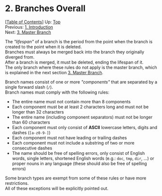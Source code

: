 # 2. Branches Overall #

\[[Table of Contents](index.md#table-of-contents)\]
Up: [Top](index.md)  
Previous: [1. Introduction](introduction.md)  
Next: [3. Master Branch](master-branch.md)

The _"lifespan"_ of a branch is the period from the point when the branch is created to the point when it is deleted.  
Branches must always be merged back into the branch they originally diverged from.  
After a branch is merged, it must be deleted, ending the lifespan of it.  
The only branch where these rules do not apply is the master branch, which is explained in
the next section [3. Master Branch](master-branch.md).

Branch names consist of one or more _"components"_ that are separated by a single forward slash (`/`).  
Branch names must comply with the following rules:

* The entire name must not contain more than 8 components
* Each component must be at least 2 characters long and must not be longer than 32 characters
* The entire name (including component separators) must not be longer than 60 characters
* Each component must only consist of **ASCII** lowercase letters, digits and dashes (`[a-z0-9-]`)
* Each component must not have leading or trailing dashes
* Each component must not include a substring of two or more consecutive dashes
* The name should be free of spelling errors, only consist of English words, single letters,
  shortened English words (e.g.: `doc`, `tmp`, `dir`, ...) or proper nouns in any language
  (these should also be free of spelling errors)

Some branch types are exempt from some of these rules or have more restrictions.  
All of these exceptions will be explicitly pointed out.
